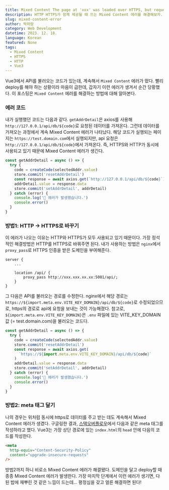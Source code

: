 ```yaml
---
title: Mixed Content The page at 'xxx' was loaded over HTTPS, but requested an insecure XMLHttpRequest endpoint 'yyy'. This request has been blocked; the content must be served over HTTPS 에러 해결하기
description: HTTP HTTPS가 함께 제공될 때 뜨는 Mixed Content 에러를 해결해보자.
slug: mixed-content-error
author: 박하람
category: Web Development
datetime: 2023. 12. 18.
language: Korean
featured: None
tags:
  - Mixed Content
  - HTTPS
  - HTTP
  - Vue3
---
```


Vue3에서 API를 불러오는 코드가 있는데, 계속해서 `Mixed Content` 에러가 떴다. 빨리 deploy를 해야 하는 상황이라 마음이 급한데, 갑자기 이런 에러가 생겨서 순간 당황했다. 이 포스팅은 `Mixed Content` 에러를 해결하는 방법에 대해 알아본다.

### 에러 코드

내가 실행했던 코드는 다음과 같다. `getAddrDetail`은 axios를 사용해 `http://127.0.0.1/api/db/${code}`로 요청된 데이터를 가져온다. 그런데 데이터를 가져오는 과정에서 계속 Mixed Content 에러가 나타났다. 해당 코드가 실행되는 페이지는 `https://test.domain.com`에서 실행되지만, api 요청은 `http://127.0.0.1/api/db/${code}`에서 가져온다. 즉, HTTPS와 HTTP가 동시에 사용되고 있기 때문에 Mixed Content 에러가 생긴다.

```js
const getAddrDetail = async () => {
  try {
    code = createCode(selectedAddr.value)
    store.commit('resetAddrDetail')
    const response = await axios.get(`http://127.0.0.1/api/db/${code}`)
    addrDetail.value = response.data
    store.commit('setAddrDetail', addrDetail)
  } catch (error) {
    console.log('🚨 에러가 발생했습니다.')
    console.error()
  }
}
```

### 방법1: HTTP → HTTPS로 바꾸기

이 에러가 나오는 이유는 HTTP와 HTTPS가 모두 사용되고 있기 때문이다. 가장 정석적인 해결방법은 HTTP를 HTTPS로 바꿔주면 된다. 내가 사용하는 방법은 `nginx`에서 `proxy_pass`로 HTTPS 인증을 받은 도메인을 부여해준다.

```nginx
server {
    ...

    location /api/ {
        proxy_pass http://xxx.xxx.xx.xx:5001/api/;
    }
}
```

그 다음은 API를 불러오는 경로를 수정한다. nginx에서 해당 경로는 `https://${import.meta.env.VITE_KEY_DOMAIN}/api/db/${code}`로 수정되었으므로, https의 경로로 api에 요청을 보내는 것이 가능해졌다. 참고로, `${import.meta.env.VITE_KEY_DOMAIN}`은 `.env` 파일에 있는 VITE_KEY_DOMAIN 값 (= test.domain.com)을 불러오는 코드다.

```js
const getAddrDetail = async () => {
  try {
    code = createCode(selectedAddr.value)
    store.commit('resetAddrDetail')
    const response = await axios.get(
      `https://${import.meta.env.VITE_KEY_DOMAIN}/api/db/${code}`
    )
    addrDetail.value = response.data
    store.commit('setAddrDetail', addrDetail)
  } catch (error) {
    console.log('🚨 에러가 발생했습니다.')
    console.error()
  }
}
```

### 방법2: meta 태그 달기

나의 경우는 위처럼 동시에 https로 데이터를 주고 받는 데도 계속해서 Mixed Content 에러가 생겼다. 구글링한 결과, [스택오버플로우](https://stackoverflow.com/questions/35178135/how-to-fix-insecure-content-was-loaded-over-https-but-requested-an-insecure-re)에서 다음과 같은 meta 태그를 작성하라고 했다. Vue3는 가장 상단 경로에 있는 `index.html`의 `head` 안에 다음의 코드를 작성한다.

```html
<meta
  http-equiv="Content-Security-Policy"
  content="upgrade-insecure-requests"
/>
```

방법2까지 하니 비로소 Mixed Content 에러가 해결됐다. 도메인을 달고 deploy할 때 종종 Mixed Content 에러가 발생한다. 가장 마지막 단계에서 이런 에러가 생기면, 다 된 밥에 재뿌린 것 같은 느낌이 드는데... 평정심을 갖고 얼른 해결하면 된다!
